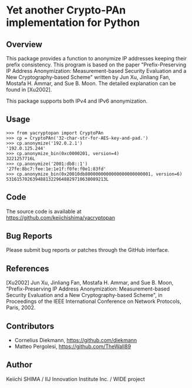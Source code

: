 # Yet another Crypto-PAn implementation for Python

## Overview

This package provides a function to anonymize IP addresses keeping
their prefix consistency.  This program is based on the paper
"Prefix-Preserving IP Address Anonymization: Measurement-based
Security Evaluation and a New Cryptography-based Scheme" written by
Jun Xu, Jinliang Fan, Mostafa H. Ammar, and Sue B. Moon.  The detailed
explanation can be found in [Xu2002].

This package supports both IPv4 and IPv6 anonymization.

## Usage

    >>> from yacryptopan import CryptoPAn
    >>> cp = CryptoPAn('32-char-str-for-AES-key-and-pad.')
    >>> cp.anonymize('192.0.2.1')
    '192.0.125.244'
    >>> cp.anonymize_bin(0xc0000201, version=4)
    3221257716L
    >>> cp.anonymize('2001:db8::1')
    '27fe:8bc7:fee:1e:1e1f:f0fe:f0e1:83fd'
    >>> cp.anonymize_bin(0x20010db8000000000000000000000001, version=6)
    53161570263948813229648829710638089213L

## Code

The source code is available at https://github.com/keiichishima/yacryptopan

## Bug Reports

Please submit bug reports or patches through the GitHub interface.

## References

[Xu2002] Jun Xu, Jinliang Fan, Mostafa H. Ammar, and Sue B. Moon,
"Prefix-Preserving IP Address Anonymization: Measurement-based
Security Evaluation and a New Cryptography-based Scheme", in
Proceedings of the IEEE International Conference on Network Protocols,
Paris, 2002.

## Contributors

- Cornelius Diekmann, https://github.com/diekmann
- Matteo Pergolesi, https://github.com/TheWall89

## Author

Keiichi SHIMA
/ IIJ Innovation Institute Inc.
/ WIDE project
